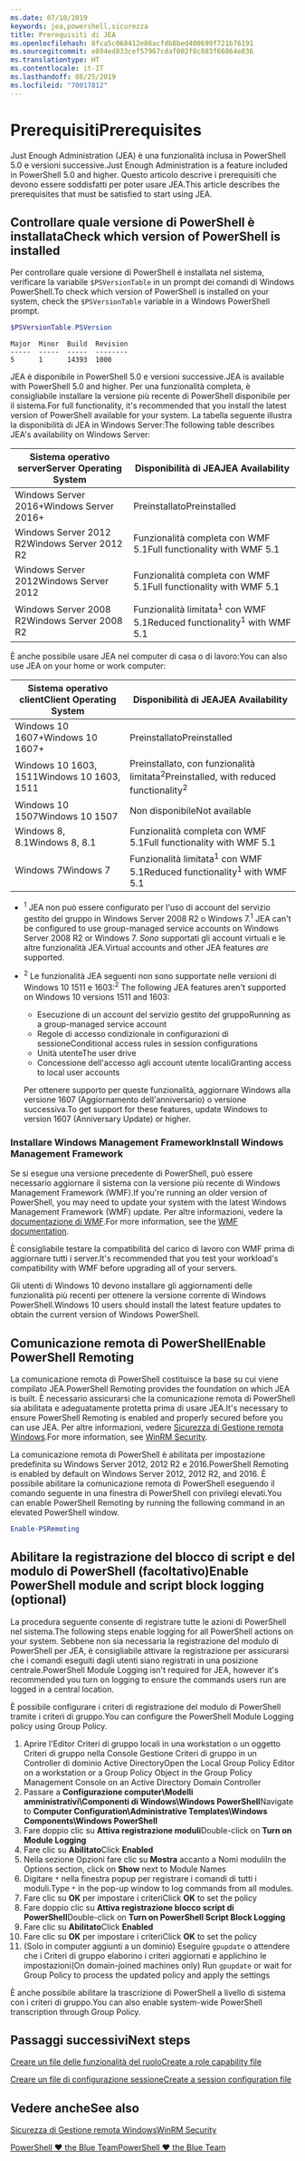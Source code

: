 ```yaml
---
ms.date: 07/10/2019
keywords: jea,powershell,sicurezza
title: Prerequisiti di JEA
ms.openlocfilehash: 8fca5c068412e86acfdb8bed400699f721b76191
ms.sourcegitcommit: e894ed833cef57967cdaf002f8c883f66864e836
ms.translationtype: HT
ms.contentlocale: it-IT
ms.lasthandoff: 08/25/2019
ms.locfileid: "70017812"
---
```

# <a name="prerequisites"></a><span data-ttu-id="65f6d-103">Prerequisiti</span><span class="sxs-lookup"><span data-stu-id="65f6d-103">Prerequisites</span></span>

<span data-ttu-id="65f6d-104">Just Enough Administration (JEA) è una funzionalità inclusa in PowerShell 5.0 e versioni successive.</span><span class="sxs-lookup"><span data-stu-id="65f6d-104">Just Enough Administration is a feature included in PowerShell 5.0 and higher.</span></span> <span data-ttu-id="65f6d-105">Questo articolo descrive i prerequisiti che devono essere soddisfatti per poter usare JEA.</span><span class="sxs-lookup"><span data-stu-id="65f6d-105">This article describes the prerequisites that must be satisfied to start using JEA.</span></span>


## <a name="check-which-version-of-powershell-is-installed"></a><span data-ttu-id="65f6d-106">Controllare quale versione di PowerShell è installata</span><span class="sxs-lookup"><span data-stu-id="65f6d-106">Check which version of PowerShell is installed</span></span>

<span data-ttu-id="65f6d-107">Per controllare quale versione di PowerShell è installata nel sistema, verificare la variabile `$PSVersionTable` in un prompt dei comandi di Windows PowerShell.</span><span class="sxs-lookup"><span data-stu-id="65f6d-107">To check which version of PowerShell is installed on your system, check the `$PSVersionTable` variable in a Windows PowerShell prompt.</span></span>

```powershell
$PSVersionTable.PSVersion
```

```Output
Major  Minor  Build  Revision
-----  -----  -----  --------
5      1      14393  1000
```

<span data-ttu-id="65f6d-108">JEA è disponibile in PowerShell 5.0 e versioni successive.</span><span class="sxs-lookup"><span data-stu-id="65f6d-108">JEA is available with PowerShell 5.0 and higher.</span></span> <span data-ttu-id="65f6d-109">Per una funzionalità completa, è consigliabile installare la versione più recente di PowerShell disponibile per il sistema.</span><span class="sxs-lookup"><span data-stu-id="65f6d-109">For full functionality, it's recommended that you install the latest version of PowerShell available for your system.</span></span> <span data-ttu-id="65f6d-110">La tabella seguente illustra la disponibilità di JEA in Windows Server:</span><span class="sxs-lookup"><span data-stu-id="65f6d-110">The following table describes JEA's availability on Windows Server:</span></span>

| <span data-ttu-id="65f6d-111">Sistema operativo server</span><span class="sxs-lookup"><span data-stu-id="65f6d-111">Server Operating System</span></span> |                <span data-ttu-id="65f6d-112">Disponibilità di JEA</span><span class="sxs-lookup"><span data-stu-id="65f6d-112">JEA Availability</span></span>                |
| ----------------------- | ---------------------------------------------- |
| <span data-ttu-id="65f6d-113">Windows Server 2016+</span><span class="sxs-lookup"><span data-stu-id="65f6d-113">Windows Server 2016+</span></span>    | <span data-ttu-id="65f6d-114">Preinstallato</span><span class="sxs-lookup"><span data-stu-id="65f6d-114">Preinstalled</span></span>                                   |
| <span data-ttu-id="65f6d-115">Windows Server 2012 R2</span><span class="sxs-lookup"><span data-stu-id="65f6d-115">Windows Server 2012 R2</span></span>  | <span data-ttu-id="65f6d-116">Funzionalità completa con WMF 5.1</span><span class="sxs-lookup"><span data-stu-id="65f6d-116">Full functionality with WMF 5.1</span></span>                |
| <span data-ttu-id="65f6d-117">Windows Server 2012</span><span class="sxs-lookup"><span data-stu-id="65f6d-117">Windows Server 2012</span></span>     | <span data-ttu-id="65f6d-118">Funzionalità completa con WMF 5.1</span><span class="sxs-lookup"><span data-stu-id="65f6d-118">Full functionality with WMF 5.1</span></span>                |
| <span data-ttu-id="65f6d-119">Windows Server 2008 R2</span><span class="sxs-lookup"><span data-stu-id="65f6d-119">Windows Server 2008 R2</span></span>  | <span data-ttu-id="65f6d-120">Funzionalità limitata<sup>1</sup> con WMF 5.1</span><span class="sxs-lookup"><span data-stu-id="65f6d-120">Reduced functionality<sup>1</sup> with WMF 5.1</span></span> |

<span data-ttu-id="65f6d-121">È anche possibile usare JEA nel computer di casa o di lavoro:</span><span class="sxs-lookup"><span data-stu-id="65f6d-121">You can also use JEA on your home or work computer:</span></span>

| <span data-ttu-id="65f6d-122">Sistema operativo client</span><span class="sxs-lookup"><span data-stu-id="65f6d-122">Client Operating System</span></span> |                   <span data-ttu-id="65f6d-123">Disponibilità di JEA</span><span class="sxs-lookup"><span data-stu-id="65f6d-123">JEA Availability</span></span>                   |
| ----------------------- | ---------------------------------------------------- |
| <span data-ttu-id="65f6d-124">Windows 10 1607+</span><span class="sxs-lookup"><span data-stu-id="65f6d-124">Windows 10 1607+</span></span>        | <span data-ttu-id="65f6d-125">Preinstallato</span><span class="sxs-lookup"><span data-stu-id="65f6d-125">Preinstalled</span></span>                                         |
| <span data-ttu-id="65f6d-126">Windows 10 1603, 1511</span><span class="sxs-lookup"><span data-stu-id="65f6d-126">Windows 10 1603, 1511</span></span>   | <span data-ttu-id="65f6d-127">Preinstallato, con funzionalità limitata<sup>2</sup></span><span class="sxs-lookup"><span data-stu-id="65f6d-127">Preinstalled, with reduced functionality<sup>2</sup></span></span> |
| <span data-ttu-id="65f6d-128">Windows 10 1507</span><span class="sxs-lookup"><span data-stu-id="65f6d-128">Windows 10 1507</span></span>         | <span data-ttu-id="65f6d-129">Non disponibile</span><span class="sxs-lookup"><span data-stu-id="65f6d-129">Not available</span></span>                                        |
| <span data-ttu-id="65f6d-130">Windows 8, 8.1</span><span class="sxs-lookup"><span data-stu-id="65f6d-130">Windows 8, 8.1</span></span>          | <span data-ttu-id="65f6d-131">Funzionalità completa con WMF 5.1</span><span class="sxs-lookup"><span data-stu-id="65f6d-131">Full functionality with WMF 5.1</span></span>                      |
| <span data-ttu-id="65f6d-132">Windows 7</span><span class="sxs-lookup"><span data-stu-id="65f6d-132">Windows 7</span></span>               | <span data-ttu-id="65f6d-133">Funzionalità limitata<sup>1</sup> con WMF 5.1</span><span class="sxs-lookup"><span data-stu-id="65f6d-133">Reduced functionality<sup>1</sup> with WMF 5.1</span></span>       |

- <span data-ttu-id="65f6d-134"><sup>1</sup> JEA non può essere configurato per l'uso di account del servizio gestito del gruppo in Windows Server 2008 R2 o Windows 7.</span><span class="sxs-lookup"><span data-stu-id="65f6d-134"><sup>1</sup> JEA can't be configured to use group-managed service accounts on Windows Server 2008 R2 or Windows 7.</span></span> <span data-ttu-id="65f6d-135">*Sono* supportati gli account virtuali e le altre funzionalità JEA.</span><span class="sxs-lookup"><span data-stu-id="65f6d-135">Virtual accounts and other JEA features *are* supported.</span></span>

- <span data-ttu-id="65f6d-136"><sup>2</sup> Le funzionalità JEA seguenti non sono supportate nelle versioni di Windows 10 1511 e 1603:</span><span class="sxs-lookup"><span data-stu-id="65f6d-136"><sup>2</sup> The following JEA features aren't supported on Windows 10 versions 1511 and 1603:</span></span>

  - <span data-ttu-id="65f6d-137">Esecuzione di un account del servizio gestito del gruppo</span><span class="sxs-lookup"><span data-stu-id="65f6d-137">Running as a group-managed service account</span></span>
  - <span data-ttu-id="65f6d-138">Regole di accesso condizionale in configurazioni di sessione</span><span class="sxs-lookup"><span data-stu-id="65f6d-138">Conditional access rules in session configurations</span></span>
  - <span data-ttu-id="65f6d-139">Unità utente</span><span class="sxs-lookup"><span data-stu-id="65f6d-139">The user drive</span></span>
  - <span data-ttu-id="65f6d-140">Concessione dell'accesso agli account utente locali</span><span class="sxs-lookup"><span data-stu-id="65f6d-140">Granting access to local user accounts</span></span>

  <span data-ttu-id="65f6d-141">Per ottenere supporto per queste funzionalità, aggiornare Windows alla versione 1607 (Aggiornamento dell'anniversario) o versione successiva.</span><span class="sxs-lookup"><span data-stu-id="65f6d-141">To get support for these features, update Windows to version 1607 (Anniversary Update) or higher.</span></span>

### <a name="install-windows-management-framework"></a><span data-ttu-id="65f6d-142">Installare Windows Management Framework</span><span class="sxs-lookup"><span data-stu-id="65f6d-142">Install Windows Management Framework</span></span>

<span data-ttu-id="65f6d-143">Se si esegue una versione precedente di PowerShell, può essere necessario aggiornare il sistema con la versione più recente di Windows Management Framework (WMF).</span><span class="sxs-lookup"><span data-stu-id="65f6d-143">If you're running an older version of PowerShell, you may need to update your system with the latest Windows Management Framework (WMF) update.</span></span> <span data-ttu-id="65f6d-144">Per altre informazioni, vedere la [documentazione di WMF](/powershell/wmf/overview).</span><span class="sxs-lookup"><span data-stu-id="65f6d-144">For more information, see the [WMF documentation](/powershell/wmf/overview).</span></span>

<span data-ttu-id="65f6d-145">È consigliabile testare la compatibilità del carico di lavoro con WMF prima di aggiornare tutti i server.</span><span class="sxs-lookup"><span data-stu-id="65f6d-145">It's recommended that you test your workload's compatibility with WMF before upgrading all of your servers.</span></span>

<span data-ttu-id="65f6d-146">Gli utenti di Windows 10 devono installare gli aggiornamenti delle funzionalità più recenti per ottenere la versione corrente di Windows PowerShell.</span><span class="sxs-lookup"><span data-stu-id="65f6d-146">Windows 10 users should install the latest feature updates to obtain the current version of Windows PowerShell.</span></span>

## <a name="enable-powershell-remoting"></a><span data-ttu-id="65f6d-147">Comunicazione remota di PowerShell</span><span class="sxs-lookup"><span data-stu-id="65f6d-147">Enable PowerShell Remoting</span></span>

<span data-ttu-id="65f6d-148">La comunicazione remota di PowerShell costituisce la base su cui viene compilato JEA.</span><span class="sxs-lookup"><span data-stu-id="65f6d-148">PowerShell Remoting provides the foundation on which JEA is built.</span></span> <span data-ttu-id="65f6d-149">È necessario assicurarsi che la comunicazione remota di PowerShell sia abilitata e adeguatamente protetta prima di usare JEA.</span><span class="sxs-lookup"><span data-stu-id="65f6d-149">It's necessary to ensure PowerShell Remoting is enabled and properly secured before you can use JEA.</span></span> <span data-ttu-id="65f6d-150">Per altre informazioni, vedere [Sicurezza di Gestione remota Windows](/powershell/scripting/learn/remoting/winrmsecurity).</span><span class="sxs-lookup"><span data-stu-id="65f6d-150">For more information, see [WinRM Security](/powershell/scripting/learn/remoting/winrmsecurity).</span></span>

<span data-ttu-id="65f6d-151">La comunicazione remota di PowerShell è abilitata per impostazione predefinita su Windows Server 2012, 2012 R2 e 2016.</span><span class="sxs-lookup"><span data-stu-id="65f6d-151">PowerShell Remoting is enabled by default on Windows Server 2012, 2012 R2, and 2016.</span></span> <span data-ttu-id="65f6d-152">È possibile abilitare la comunicazione remota di PowerShell eseguendo il comando seguente in una finestra di PowerShell con privilegi elevati.</span><span class="sxs-lookup"><span data-stu-id="65f6d-152">You can enable PowerShell Remoting by running the following command in an elevated PowerShell window.</span></span>

```powershell
Enable-PSRemoting
```

## <a name="enable-powershell-module-and-script-block-logging-optional"></a><span data-ttu-id="65f6d-153">Abilitare la registrazione del blocco di script e del modulo di PowerShell (facoltativo)</span><span class="sxs-lookup"><span data-stu-id="65f6d-153">Enable PowerShell module and script block logging (optional)</span></span>

<span data-ttu-id="65f6d-154">La procedura seguente consente di registrare tutte le azioni di PowerShell nel sistema.</span><span class="sxs-lookup"><span data-stu-id="65f6d-154">The following steps enable logging for all PowerShell actions on your system.</span></span> <span data-ttu-id="65f6d-155">Sebbene non sia necessaria la registrazione del modulo di PowerShell per JEA, è consigliabile attivare la registrazione per assicurarsi che i comandi eseguiti dagli utenti siano registrati in una posizione centrale.</span><span class="sxs-lookup"><span data-stu-id="65f6d-155">PowerShell Module Logging isn't required for JEA, however it's recommended you turn on logging to ensure the commands users run are logged in a central location.</span></span>

<span data-ttu-id="65f6d-156">È possibile configurare i criteri di registrazione del modulo di PowerShell tramite i criteri di gruppo.</span><span class="sxs-lookup"><span data-stu-id="65f6d-156">You can configure the PowerShell Module Logging policy using Group Policy.</span></span>

1. <span data-ttu-id="65f6d-157">Aprire l'Editor Criteri di gruppo locali in una workstation o un oggetto Criteri di gruppo nella Console Gestione Criteri di gruppo in un Controller di dominio Active Directory</span><span class="sxs-lookup"><span data-stu-id="65f6d-157">Open the Local Group Policy Editor on a workstation or a Group Policy Object in the Group Policy Management Console on an Active Directory Domain Controller</span></span>
2. <span data-ttu-id="65f6d-158">Passare a **Configurazione computer\\Modelli amministrativi\\Componenti di Windows\\Windows PowerShell**</span><span class="sxs-lookup"><span data-stu-id="65f6d-158">Navigate to **Computer Configuration\\Administrative Templates\\Windows Components\\Windows PowerShell**</span></span>
3. <span data-ttu-id="65f6d-159">Fare doppio clic su **Attiva registrazione moduli**</span><span class="sxs-lookup"><span data-stu-id="65f6d-159">Double-click on **Turn on Module Logging**</span></span>
4. <span data-ttu-id="65f6d-160">Fare clic su **Abilitato**</span><span class="sxs-lookup"><span data-stu-id="65f6d-160">Click **Enabled**</span></span>
5. <span data-ttu-id="65f6d-161">Nella sezione Opzioni fare clic su **Mostra** accanto a Nomi moduli</span><span class="sxs-lookup"><span data-stu-id="65f6d-161">In the Options section, click on **Show** next to Module Names</span></span>
6. <span data-ttu-id="65f6d-162">Digitare `*` nella finestra popup per registrare i comandi di tutti i moduli.</span><span class="sxs-lookup"><span data-stu-id="65f6d-162">Type `*` in the pop-up window to log commands from all modules.</span></span>
7. <span data-ttu-id="65f6d-163">Fare clic su **OK** per impostare i criteri</span><span class="sxs-lookup"><span data-stu-id="65f6d-163">Click **OK** to set the policy</span></span>
8. <span data-ttu-id="65f6d-164">Fare doppio clic su **Attiva registrazione blocco script di PowerShell**</span><span class="sxs-lookup"><span data-stu-id="65f6d-164">Double-click on **Turn on PowerShell Script Block Logging**</span></span>
9. <span data-ttu-id="65f6d-165">Fare clic su **Abilitato**</span><span class="sxs-lookup"><span data-stu-id="65f6d-165">Click **Enabled**</span></span>
10. <span data-ttu-id="65f6d-166">Fare clic su **OK** per impostare i criteri</span><span class="sxs-lookup"><span data-stu-id="65f6d-166">Click **OK** to set the policy</span></span>
11. <span data-ttu-id="65f6d-167">(Solo in computer aggiunti a un dominio) Eseguire `gpupdate` o attendere che i Criteri di gruppo elaborino i criteri aggiornati e applichino le impostazioni</span><span class="sxs-lookup"><span data-stu-id="65f6d-167">(On domain-joined machines only) Run `gpupdate` or wait for Group Policy to process the updated policy and apply the settings</span></span>

<span data-ttu-id="65f6d-168">È anche possibile abilitare la trascrizione di PowerShell a livello di sistema con i criteri di gruppo.</span><span class="sxs-lookup"><span data-stu-id="65f6d-168">You can also enable system-wide PowerShell transcription through Group Policy.</span></span>

## <a name="next-steps"></a><span data-ttu-id="65f6d-169">Passaggi successivi</span><span class="sxs-lookup"><span data-stu-id="65f6d-169">Next steps</span></span>

[<span data-ttu-id="65f6d-170">Creare un file delle funzionalità del ruolo</span><span class="sxs-lookup"><span data-stu-id="65f6d-170">Create a role capability file</span></span>](role-capabilities.md)

[<span data-ttu-id="65f6d-171">Creare un file di configurazione sessione</span><span class="sxs-lookup"><span data-stu-id="65f6d-171">Create a session configuration file</span></span>](session-configurations.md)

## <a name="see-also"></a><span data-ttu-id="65f6d-172">Vedere anche</span><span class="sxs-lookup"><span data-stu-id="65f6d-172">See also</span></span>

[<span data-ttu-id="65f6d-173">Sicurezza di Gestione remota Windows</span><span class="sxs-lookup"><span data-stu-id="65f6d-173">WinRM Security</span></span>](/powershell/scripting/learn/remoting/winrmsecurity)

[<span data-ttu-id="65f6d-174">PowerShell ♥ the Blue Team</span><span class="sxs-lookup"><span data-stu-id="65f6d-174">PowerShell ♥ the Blue Team</span></span>](https://devblogs.microsoft.com/powershell/powershell-the-blue-team/)
